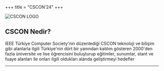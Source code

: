 +++
title = "CSCON'24"
+++

![CSCON LOGO](/img/cscon/csconlogo.png)

## CSCON Nedir?

IEEE Türkiye Computer Society'nin düzenlediği CSCON teknoloji ve bilişim gibi alanlarla ilgili Türkiye'nin dört bir yanından katılım gösteren 2000'den fazla üniversite ve lise öğrencisini buluşturup eğitimler, sunumlar, stant ve fuaye alanları ile onları ilgili oldukları alanda geliştirmeyi hedefler

___________
